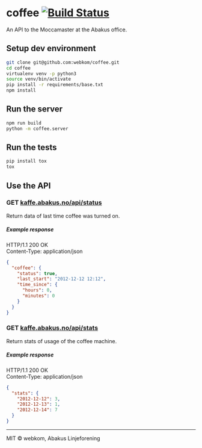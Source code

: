 # coffee [![Build Status](https://ci.abakus.no/api/badges/webkom/coffee/status.svg)](https://ci.abakus.no/webkom/coffee)

An API to the Moccamaster at the Abakus office.

## Setup dev environment
```bash
git clone git@github.com:webkom/coffee.git
cd coffee
virtualenv venv -p python3
source venv/bin/activate
pip install -r requirements/base.txt
npm install
```

## Run the server
```bash
npm run build
python -m coffee.server
```

## Run the tests
```bash
pip install tox
tox
```

## Use the API
### GET [kaffe.abakus.no/api/status](http://kaffe.abakus.no/api/status)
Return data of last time coffee was turned on.
##### Example response
HTTP/1.1 200 OK   
Content-Type: application/json

```json
{
  "coffee": {
    "status": true,
    "last_start": "2012-12-12 12:12",
    "time_since": {
	  "hours": 0,
	  "minutes": 0
	}
  }
}
```

### GET [kaffe.abakus.no/api/stats](http://kaffe.abakus.no/api/stats)
Return stats of usage of the coffee machine.
##### Example response
HTTP/1.1 200 OK   
Content-Type: application/json

```json
{
  "stats": {
    "2012-12-12": 3,
    "2012-12-13": 1,
    "2012-12-14": 7
  }
}
```
--------
MIT © webkom, Abakus Linjeforening
